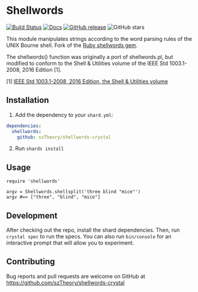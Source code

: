 # Shellwords

[![Build Status](https://travis-ci.org/szTheory/shellwords-crystal.svg?branch=master)](https://travis-ci.org/szTheory/shellwords-crystal) [![Docs](https://img.shields.io/badge/docs-available-brightgreen.svg)](https://sztheory.github.io/shellwords-crystal/) [![GitHub release](https://img.shields.io/github/release/szTheory/shellwords-crystal.svg)](https://github.com/szTheory/shellwords-crystal/releases) ![GitHub stars](https://img.shields.io/github/stars/szTheory/shellwords-crystal?style=social)


This module manipulates strings according to the word parsing rules
of the UNIX Bourne shell. Fork of the [Ruby shellwords gem](https://rubygems.org/gems/shellwords).

The shellwords() function was originally a port of shellwords.pl,
but modified to conform to the Shell & Utilities volume of the IEEE
Std 1003.1-2008, 2016 Edition [1].

[1] [IEEE Std 1003.1-2008, 2016 Edition, the Shell & Utilities volume](http://pubs.opengroup.org/onlinepubs/9699919799/utilities/contents.html)

## Installation

1. Add the dependency to your `shard.yml`:

```yaml
dependencies:
  shellwords:
    github: szTheory/shellwords-crystal
```

2. Run `shards install`

## Usage

```crystal
require 'shellwords'

argv = Shellwords.shellsplit('three blind "mice"')
argv #=> ["three", "blind", "mice"]
```

## Development

After checking out the repo, install the shard dependencies. Then, run `crystal spec` to run the specs. You can also run `bin/console` for an interactive prompt that will allow you to experiment.


## Contributing

Bug reports and pull requests are welcome on GitHub at https://github.com/szTheory/shellwords-crystal
